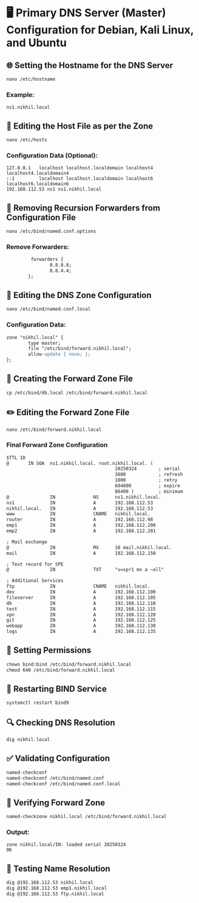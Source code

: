  
# 🖥️ **Primary DNS Server (Master) Configuration for Debian, Kali Linux, and Ubuntu**  

## 🌐 **Setting the Hostname for the DNS Server**  
```apache
nano /etc/hostname
```
### **Example:**
```
ns1.nikhil.local
```

## 📂 **Editing the Host File as per the Zone**  
```apache
nano /etc/hosts
```
### **Configuration Data (Optional):**
```
127.0.0.1   localhost localhost.localdomain localhost4 localhost4.localdomain4
::1         localhost localhost.localdomain localhost6 localhost6.localdomain6
192.168.112.53 ns1 ns1.nikhil.local
```

## 🚫 **Removing Recursion Forwarders from Configuration File**  
```apache
nano /etc/bind/named.conf.options
```
### **Remove Forwarders:**
```apache
         forwarders {
                8.8.8.8;
                8.8.4.4;
        };
```

## 📝 **Editing the DNS Zone Configuration**  
```apache
nano /etc/bind/named.conf.local
```
### **Configuration Data:**
```apache
zone "nikhil.local" {
        type master;
        file "/etc/bind/forward.nikhil.local";
        allow-update { none; };
};
```

## 📁 **Creating the Forward Zone File**  
```apache
cp /etc/bind/db.local /etc/bind/forward.nikhil.local
```

## ✏️ **Editing the Forward Zone File**  
```apache
nano /etc/bind/forward.nikhil.local
```
### **Final Forward Zone Configuration**  
```apache
$TTL 1D
@       IN SOA  ns1.nikhil.local. root.nikhil.local. (
                                        20250324        ; serial
                                        3600            ; refresh
                                        1800            ; retry
                                        604800          ; expire
                                        86400 )         ; minimum
@               IN              NS      ns1.nikhil.local.
ns1             IN              A       192.168.112.53
nikhil.local.   IN              A       192.168.112.53
www             IN              CNAME   nikhil.local.
router          IN              A       192.168.112.98
emp1            IN              A       192.168.112.200
emp2            IN              A       192.168.112.201

; Mail exchange
@               IN              MX      10 mail.nikhil.local.
mail            IN              A       192.168.112.150

; Text record for SPE
@               IN              TXT     "v=spr1 mx a ~all"

; Additional Services
ftp             IN              CNAME   nikhil.local.
dev             IN              A       192.168.112.100
fileserver      IN              A       192.168.112.105
db              IN              A       192.168.112.110
test            IN              A       192.168.112.115
vpn             IN              A       192.168.112.120
git             IN              A       192.168.112.125
webapp          IN              A       192.168.112.130
logs            IN              A       192.168.112.135
```

## 🔐 **Setting Permissions**  
```apache
chown bind:bind /etc/bind/forward.nikhil.local
chmod 640 /etc/bind/forward.nikhil.local
```

## 🔄 **Restarting BIND Service**  
```apache
systemctl restart bind9
```

## 🔍 **Checking DNS Resolution**  
```apache
dig nikhil.local
```

## ✅ **Validating Configuration**  
```apache
named-checkconf
named-checkconf /etc/bind/named.conf
named-checkconf /etc/bind/named.conf.local
```

## 🔎 **Verifying Forward Zone**  
```apache
named-checkzone nikhil.local /etc/bind/forward.nikhil.local
```
### **Output:**
```
zone nikhil.local/IN: loaded serial 20250324
OK
```

## 🔬 **Testing Name Resolution**  
```apache
dig @192.168.112.53 nikhil.local
dig @192.168.112.53 emp1.nikhil.local
dig @192.168.112.53 ftp.nikhil.local
```

